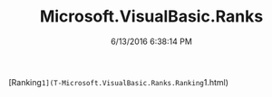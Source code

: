 ﻿---
title: Microsoft.VisualBasic.Ranks
date: 6/13/2016 6:38:14 PM
---

[Ranking`1](T-Microsoft.VisualBasic.Ranks.Ranking`1.html)
